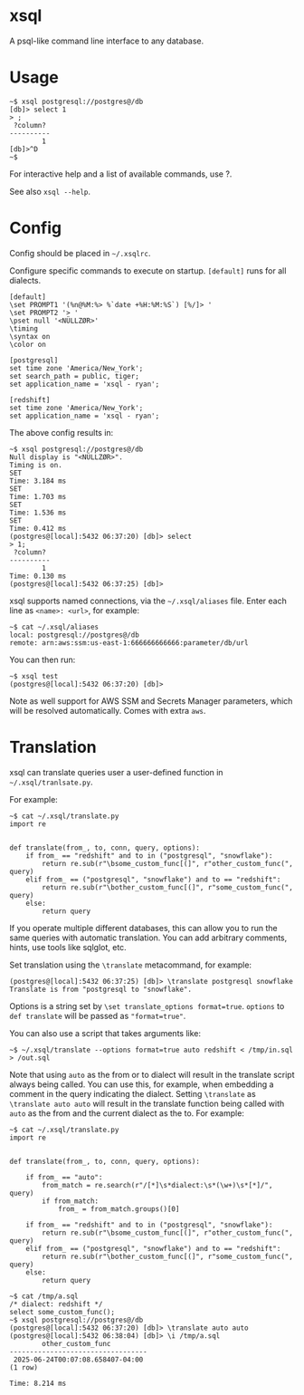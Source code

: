 xsql
====

A psql-like command line interface to any database.

Usage
=====

```!sh
~$ xsql postgresql://postgres@/db
[db]> select 1
> ;
 ?column? 
----------
        1 
[db]>^D
~$
```

For interactive help and a list of available commands, use \?.

See also `xsql --help`.

Config
======

Config should be placed in `~/.xsqlrc`.

Configure specific commands to execute on startup. `[default]` runs for all
dialects.

```
[default]
\set PROMPT1 '(%n@%M:%> %`date +%H:%M:%S`) [%/]> '
\set PROMPT2 '> '
\pset null '<NÜLLZØR>'
\timing
\syntax on
\color on

[postgresql]
set time zone 'America/New_York';
set search_path = public, tiger;
set application_name = 'xsql - ryan';

[redshift]
set time zone 'America/New_York';
set application_name = 'xsql - ryan';
```

The above config results in:
```!sh
~$ xsql postgresql://postgres@/db
Null display is "<NÜLLZØR>".
Timing is on.
SET
Time: 3.184 ms
SET
Time: 1.703 ms
SET
Time: 1.536 ms
SET
Time: 0.412 ms
(postgres@[local]:5432 06:37:20) [db]> select
> 1;
 ?column? 
----------
        1 
Time: 0.130 ms
(postgres@[local]:5432 06:37:25) [db]>
```

xsql supports named connections, via the `~/.xsql/aliases` file.
Enter each line as `<name>: <url>`, for example:
```
~$ cat ~/.xsql/aliases
local: postgresql://postgres@/db
remote: arn:aws:ssm:us-east-1:666666666666:parameter/db/url
```

You can then run:
```
~$ xsql test
(postgres@[local]:5432 06:37:20) [db]>
```

Note as well support for AWS SSM and Secrets Manager parameters, which will be
resolved automatically. Comes with extra `aws`.

Translation
===========

xsql can translate queries user a user-defined function in `~/.xsql/tranlsate.py`.

For example:
```
~$ cat ~/.xsql/translate.py
import re


def translate(from_, to, conn, query, options):
    if from_ == "redshift" and to in ("postgresql", "snowflake"):
        return re.sub(r"\bsome_custom_func[(]", r"other_custom_func(", query)
    elif from_ == ("postgresql", "snowflake") and to == "redshift":
        return re.sub(r"\bother_custom_func[(]", r"some_custom_func(", query)
    else:
        return query
```

If you operate multiple different databases, this can allow you to run the same
queries with automatic translation. You can add arbitrary comments, hints, use
tools like sqlglot, etc.

Set translation using the `\translate` metacommand, for example:
```
(postgres@[local]:5432 06:37:25) [db]> \translate postgresql snowflake
Translate is from "postgresql to "snowflake".
```

Options is a string set by `\set translate_options format=true`. `options` to
`def translate` will be passed as `"format=true"`.

You can also use a script that takes arguments like:
```
~$ ~/.xsql/translate --options format=true auto redshift < /tmp/in.sql > /out.sql
```

Note that using `auto` as the from or to dialect will result in the translate
script always being called. You can use this, for example, when embedding a
comment in the query indicating the dialect. Setting `\translate` as
`\translate auto auto` will result in the translate function being called with
`auto` as the from and the current dialect as the to. For example:
```
~$ cat ~/.xsql/translate.py
import re


def translate(from_, to, conn, query, options):

    if from_ == "auto":
        from_match = re.search(r"/[*]\s*dialect:\s*(\w+)\s*[*]/", query)
        if from_match:
            from_ = from_match.groups()[0]

    if from_ == "redshift" and to in ("postgresql", "snowflake"):
        return re.sub(r"\bsome_custom_func[(]", r"other_custom_func(", query)
    elif from_ == ("postgresql", "snowflake") and to == "redshift":
        return re.sub(r"\bother_custom_func[(]", r"some_custom_func(", query)
    else:
        return query

~$ cat /tmp/a.sql
/* dialect: redshift */
select some_custom_func();
~$ xsql postgresql://postgres@/db
(postgres@[local]:5432 06:37:20) [db]> \translate auto auto
(postgres@[local]:5432 06:38:04) [db]> \i /tmp/a.sql
        other_custom_func
----------------------------------
 2025-06-24T00:07:08.658407-04:00 
(1 row)

Time: 8.214 ms
```
